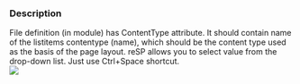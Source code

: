 ﻿---
Title: File ContentType tag
FileName: FileContentType.html
---

### Description
File definition (in module) has ContentType attribute. It should contain name of the listitems contentype (name), which should be the content type used as the basis of the page layout.
reSP allows you to select value from the drop-down list.
Just use Ctrl+Space shortcut.
<br/>
<img src="http://docs.subpointsolutions.com/wp-content/uploads/2015/05/FileContentType.gif">



